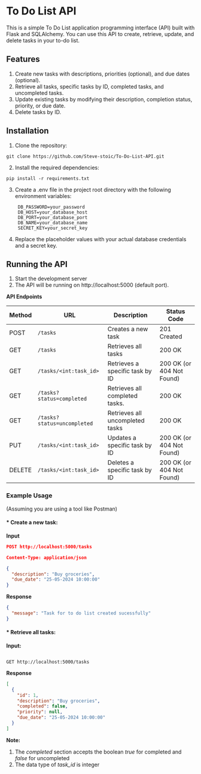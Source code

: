 # To Do List API

This is a simple To Do List application programming interface (API) built with Flask and SQLAlchemy. You can use this API to create, retrieve, update, and delete tasks in your to-do list.

## Features

1. Create new tasks with descriptions, priorities (optional), and due dates (optional).
2. Retrieve all tasks, specific tasks by ID, completed tasks, and uncompleted tasks.
3. Update existing tasks by modifying their description, completion status, priority, or due date.
4. Delete tasks by ID.

## Installation

1. Clone the repository: 

```console
git clone https://github.com/Steve-stoic/To-Do-List-API.git
```

2. Install the required dependencies:
 
```console
pip install -r requirements.txt
```


3. Create a .env file in the project root directory with the following environment variables:
   ```DB_USERNAME=your_username
	DB_PASSWORD=your_password
	DB_HOST=your_database_host
	DB_PORT=your_database_port
	DB_NAME=your_database_name
	SECRET_KEY=your_secret_key
   ```

4. Replace the placeholder values with your actual database credentials and a secret key.

## Running the API
1. Start the development server
2. The API will be running on http://localhost:5000 (default port).
   
**API Endpoints**

| Method | URL | Description | Status Code |
|---|---|---|---|
| POST | `/tasks` | Creates a new task | 201 Created |
| GET | `/tasks` | Retrieves all tasks | 200 OK |
| GET | `/tasks/<int:task_id>` | Retrieves a specific task by ID | 200 OK (or 404 Not Found) |
| GET | `/tasks?status=completed` | Retrieves all completed tasks. | 200 OK |
| GET | `/tasks?status=uncompleted` | Retrieves all uncompleted tasks | 200 OK |
| PUT | `/tasks/<int:task_id>` | Updates a specific task by ID | 200 OK (or 404 Not Found) |
| DELETE | `/tasks/<int:task_id>` | Deletes a specific task by ID | 200 OK (or 404 Not Found) |
### Example Usage

(Assuming you are using a tool like Postman)

#### * Create a new task:

**Input**

```json
POST http://localhost:5000/tasks

Content-Type: application/json

{
  "description": "Buy groceries",
  "due_date": "25-05-2024 10:00:00"
}
```

**Response**

```json
{
  "message": "Task for to do list created sucessfully"
}
```
#### * Retrieve all tasks:

**Input:**
```

GET http://localhost:5000/tasks
```

**Response**
```json
[
  {
    "id": 1,
    "description": "Buy groceries",
    "completed": false,
    "priority": null,
    "due_date": "25-05-2024 10:00:00"
  }
]
```

**Note:**
1. The *completed* section accepts the boolean *true* for completed and *false* for uncompleted
2. The data type of *task_id* is integer

